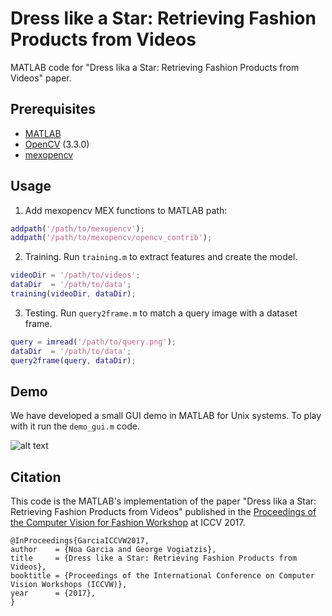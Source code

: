 # Dress like a Star: Retrieving Fashion Products from Videos
MATLAB code for "Dress lika a Star: Retrieving Fashion Products from Videos" paper.

## Prerequisites 
- [MATLAB][1]
- [OpenCV][2] (3.3.0)
- [mexopencv][3]


## Usage
1. Add mexopencv MEX functions to MATLAB path:

``` matlab
addpath('/path/to/mexopencv');
addpath('/path/to/mexopencv/opencv_contrib');
```

2. Training. Run ```training.m``` to extract features and create the model.

``` matlab
videoDir = '/path/to/videos';
dataDir  = '/path/to/data';
training(videoDir, dataDir);
```

3. Testing. Run ```query2frame.m``` to match a query image with a dataset frame.

``` matlab
query = imread('/path/to/query.png');
dataDir  = '/path/to/data';
query2frame(query, dataDir);
```

## Demo
We have developed a small GUI demo in MATLAB for Unix systems. To play with it run the ```demo_gui.m``` code.

![alt text](https://github.com/noagarcia/dresstar/blob/master/Demo/demo.png?raw=true)


## Citation
This code is the MATLAB's implementation of the paper "Dress lika a Star: Retrieving Fashion Products from Videos" published in the [Proceedings of the Computer Vision for Fashion Workshop][4] at ICCV 2017.

````
@InProceedings{GarciaICCVW2017,
author    = {Noa Garcia and George Vogiatzis},
title     = {Dress like a Star: Retrieving Fashion Products from Videos},
booktitle = {Proceedings of the International Conference on Computer Vision Workshops (ICCVW)},
year      = {2017},
}
````

[1]: https://www.mathworks.com/products/matlab/
[2]: http://opencv.org/
[3]: https://github.com/kyamagu/mexopencv
[4]: https://sites.google.com/zalando.de/cvf-iccv2017/
